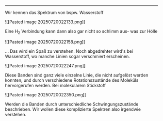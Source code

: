 ***

Wir kennen das Spektrum von bspw. Wasserstoff

![[Pasted image 20250720022133.png]]

Eine $\text{H}_{2}$ Verbindung kann dann also gar nicht so schlimm aus- was zur Hölle

![[Pasted image 20250720022158.png]]

... Das wird ein Spaß zu verstehen. Noch abgedrehter wird's bei Wasserstoff, wo manche Linien sogar verschmiert erscheinen.

![[Pasted image 20250720022247.png]]

Diese Banden sind ganz viele einzelne Linie, die nicht aufgelöst werden konnten, und durch verschiedene Rotationszustände des Moleküls hervorgerufen werden. Bei molekularem Stickstoff

![[Pasted image 20250720022350.png]]

Werden die Banden durch unterschiedliche Schwingungszustände beschrieben. Wir wollen diese komplizierte Spektren also irgendwie verstehen.